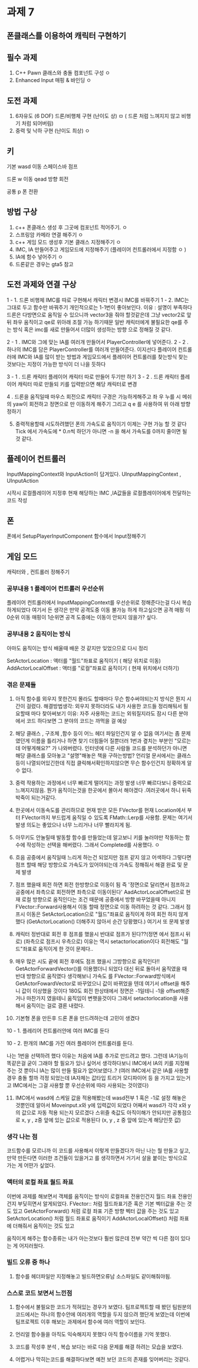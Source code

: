 # 과제 7
## 폰클래스를 이용하여 캐릭터 구현하기

## 필수 과제
1.  C++ Pawn 클래스와 충돌 컴포넌트 구성 ㅇ 
2.  Enhanced Input 매핑 & 바인딩 ㅇ 


## 도전 과제
1.  6자유도 (6 DOF) 드론/비행체 구현 (난이도 상) ㅁ ( 드론 처럼 느껴지지 않고 비행기 처럼 되어버림)
2.  중력 및 낙하 구현 (난이도 최상) ㅇ 

## 키 

기본
wasd 이동 
스페이스바 점프

드론 
w 이동
qead 방향 회전

공통 
p 폰 전환



## 방법 구상

1. c++ 폰클래스  생성 후 그곳에 컴포넌트 적어주기. ㅇ
2. 스프링암 카메라 연결 해주기 ㅇ
3. c++ 게임 모드 생성후 기본 클래스 지정해주기 ㅇ
4. IMC, IA 만들어주고 게임모드에 지정해주기 (플레이어 컨트롤러에서 지정함 ㅇ  )
5. IA에 함수 넣어주기 ㅇ
6. 드론같은 경우는 gta5 참고

## 도전 과제와 연결 구상

1 - 1. 드론 비행체 IMC를 따로 구현해서 캐릭터 변경시 IMC를 바꿔주기 
1 - 2. IMC는 그대로 두고 함수만 바꿔주기 
개인적으로는 1-1번이 좋아보인다.
이유 : 설명이 부족하다 드론은 다방면으로 움직일 수 있으니까 vector3을 줘야 할것같은데
그냥 vector2로 앞뒤 좌우 움직이고 qe로 위아래 조절 가능 하기때문
일반 캐릭터에게 불필요한 qe를 주는 방식 혹은 imc를 새로 만들어서 더많이 생성하는 방향
으로 정해질 것 같다.

2 - 1 . IMC와 그에 맞는 IA를 여러개 만들어서 PlayerController에 넣어준다.
2 - 2 . 하나의 IMC를 담은 PlayerController를  여러개 만들어준다.
이지선다 
플레이어 컨트롤러에 IMC와 IA를 많이 받는 방법과
게임모드에서 플레이어 컨트롤러를 찾는방식 
찾는것보다는 지정이 가능한 방식이 더 나을 듯하다

3 - 1 . 드론 캐릭터 플레이어 캐릭터 따로 만들어 두기만 하기
3 - 2 . 드론 캐릭터 플레이어 캐릭터 따로 만들되 키를 입력받으면 해당 캐릭터로 변경 

4 . 드론을 움직일때 마우스 회전으로 캐릭터 구경은 가능하게해주고 좌 우 누를 시 메쉬의 yaw이 회전하고 정면으로 만 이동하게 해주기
   그리고 q e 를 사용하여 위 아래 방향 정하기

5. 중력적용할때 시도하려했던 폰의 가속도로 움직이기 이제는 구현 가능 할 것 같다
   Tick 에서 가속도에 * 0.n씩 하던가 아니면 -n 을 해서 가속도를 0까지 줄이면 될 것 같다.


## 플레이어 컨트롤러
InputMappingContext와 InputAction이 담겨있다.
UInputMappingContext , UInputAction

시작시 
로컬플레이어 지정후 현재 해당하는 IMC ,IA값들을 로컬플레이어에게 전달하는 코드 작성


## 폰 

폰에서 SetupPlayerInputComponent 함수에서 Input정해주기

## 게임 모드
캐릭터와 , 컨트롤러 정해주기


### 공부내용 1 플레이어 컨트롤러 우선순위
플레이어 컨트롤러에서 InputMappingContext를 우선순위로 정해준다는걸 다시 복습하게되었다
여기서 든 생각은 만약 공격도중 이동 불가능 하게 하고싶으면 공격 매핑 이 0순위 이동 매핑이 1순위면
공격 도중에는 이동이 안되지 않을가? 싶다.

### 공부내용 2 움직이는 방식

아마도 움직이는 방식 배울때 배운 것 같지만 잊었으므로 다시 정리

 SetActorLocation : 액터를 "월드"좌표로 움직이기 ( 해당 위치로 이동)
 AddActorLocalOffset : 액터를 "로컬"좌표로 움직이기 ( 현재 위치에서 더하기)


### 겪은 문제들
1. 아직 함수를 외우지 못한건지 몰라도 할때마다 무슨 함수써야되는지 방식은 뭔지 시간이 걸렸다.
   해결방법생각: 외우지 못하더라도 내가 사용한 코드들 정리해둬서 필요할때 마다 찾아써보기
   이유: 자주 사용하는 코드는 외워질지라도 잠시 다른 분야에서 코드 하다보면 그 분야의 코드는 까먹을 걸 예상

2. 해당 클래스 , 구조체 ,함수 등이 어느 헤더 파일인건지 알 수 없음 
  여기서는 좀 문제였던게 이름을 틀리거나 하면 찾기 더힘들어 질뿐더러
   1번과 곂치는 부분인 "모르는데 어떻게해요?" 가 나와버렸다. 인터넷에 다른 사람들 코드를 분석하던가
  아니면 해당 클래스를 모아놓고 "설명"해놓은 책을 구하는방법?
   언리얼 문서에서는 클래스등이 나열되어있긴한데 직접 클릭해서확인하지않으면 무슨 함수인건지 정확하게 알 수 없다.

3. 중력 작용하는 과정에서 너무 빠르게 떨어지는 과정 발생 너무 빠르다보니 중력으로 느껴지지않음.
   뭔가 움직이는것을 한곳에서 몰아서 해야겠다 .여러곳에서 하니 뒤죽박죽이 되는거같다.

4. 한곳에서 이동속도를 관리하므로 현재 받은 모든 FVector를 현재 Location에서 부터 FVector까지 부드럽게 움직일 수 있도록
   FMath::Lerp를 사용함. 문제는 여기서 발생 의도는 좋았으나 너무 느리거나 너무 빨라지게 됨.

5. 아무키도 안눌릴때 발동할 함수를 만들었는데 알고보니 키를 눌러야만 작동하는 함수에 작성하는 선택을 해버렸다. 그래서 Completed를 사용했다. ㅇ 

6. 흐음 공중에서 움직일때 느리게 하는건 되었지만 점프 같지 않고 어색하다
   그렇다면 점프 할때 해당 방향으로 가속도가 있어야되는데 
   가속도 정해줘서 해결 완료 및 문제 발생

7. 점프 했을때 회전 하면 회전 한방향으로 이동이 됨 즉 '정면으로 달리면서 점프하고 공중에서 좌측으로 회전하면 좌측으로 이동이된다'
   AadActorLocalOffset으로 현재 로컬 방향으로 움직인다는 조건 때문에 공중에서 방향 바꾸었을때 아니지 FVector::Forward사용해서 이동 할때 정면으로 이동 하려하는 것 같다.
그래서 점프시 이동은 SetActorLocation으로 "월드"좌표로 움직이게 하여 회전 하지 않게 했다 (GetActorLocation() 더해주지 않아서 순간 당황했다.)
여기서 또 문제 발생

8. 캐릭터 정반대로 회전 후 점프를 했을시 반대로 점프가 된다??(정면 에서 점프시 뒤로) (좌측으로 점프시 우측으로)
   이유는 역시 setactorlocation이다 회전해도 "월드"좌표로 움직이게 한 것이 문제다..

9. 매우 많은 시도 끝에 회전 후에도 점프 했을시 그방향으로 움직인다!! GetActorForwardVector()를 이용했더니 되었다
    대신 뒤로 돌아서 움직였을 때 반대 방향으로 움직였다 생각해보니 가속도 를 FVector::Forward방식에서 GetActorFowardVector로 바꾸었으니 값이 바뀌었을 텐데 여기서       offset을 해주니 값이 이상했을 것이다 180도 회전 한상태에서 정면은 -1일테니 -1을 offset해준거나 마찬가지 였을테니 움직임이 변햇을것이다
   그래서 setactorlocation을 사용해서 움직이는 걸로 결론 내렸다.

10. 기본형 폰을 만든후 드론 폰을 만드려하는데 고민이 생겼다
  
10 - 1.  플레리어 컨트롤러안에 여러 IMC를 둔다

10 - 2.  한개의 IMC를 가진 여러 플레이어 컨트롤러를 둔다.

나는 1번을 선택하려 했다 이유는 처음에 IA를 추가로 만드려고 했다. 그런데 IA기능이 똑같은걸 굳이 그래야 할 필요가 있나 싶어서
 생각하다보니 IMC에서 IA의 키를 지정해주는 것 뿐이니 IA는 많이 만들 필요가 없어보였다..?
 (여러 IMC에서 같은 IA를 사용할경우 충돌 할까 걱정 되었는데 IA자체는 값타입 트리거 모디파이어 등 을 가지고 있는거고 IMC에서는 그걸 사용할 뿐 우선순위에 따라 사용되는 것이였다)


11. IMC에서 wasd에 스케일 값을 적용해봤는데 wasd전부 1 혹은 -1로 설정 해놓은 것뿐인데 알아서 Moveinput.x와 y에 입력값이 되었다
   어째서 wasd가 각각 x와 y의 값으로 자동 적용 되는지 모르겠다
   스위즐 축값도 아직이해가 안되지만 공통점으로 x, y , z중 앞에 있는 값으로 적용된다 (x, y , z 중 앞에 있는게 해당인풋 값)

 
### 생각 나는 점 
코드함수를 모르니까 이 코드를 사용해서 이렇게 만들겠다가 아닌
나는 뭘 만들고 싶고,
만약 만든다면 이러한 조건들이 있을거고
를 생각하면서 거기서 살을 붙이는 방식으로 가는 게 어떤가 싶었다.

### 액터의 로컬 좌표 월드 좌표

이번에 과제를 해보면서 객체를 움직이는 방식이 로컬좌표 전용인건지 월드 좌표 전용인건지 부딪히면서 알게되었다.
FVector:: 처럼 월드좌표기준 혹은 기본 벡터값을 주는 것도 있고
GetActorForward() 처럼 로컬 좌표 기준 방향 벡터 값을 주는 것도 있고
SetActorLocation() 처럼 월드 좌표로 움직이기
AddActorLocalOffset() 처럼 좌표에 더해줘서 움직이는 것도 있고

움직이게 해주는 함수종류는 내가 아는것보다 훨씬 많은데 전부 약간 씩 다른 점이 있다는 게 어지러웠다.


### 빌드 오류 중 하나
1. 함수를 헤더파일만 지정해놓고 빌드하면오류남 소스파일도 같이해줘야됨.


### 스스로 코드 보면서 느낀점

1. 함수에서 불필요한 코드가 적혀있는 경우가 보였다.
   팀프로젝트할 때 봤던 팀원분의 코드에서는 하나의 함수안에 여러개의 역할을 두지 않으려 했단게 보였는데
   이번에 팀프로젝트 이후 해보는 과제에서 함수에 여러 역할이 보인다.

2. 언리얼 함수들을 아직도 익숙해지지 못했다 아직 함수이름을 기억 못했다.

3. 코드를 작성후 분석 , 복습 보다는 바로 다음 문제를 해결 하려는 모습을 보였다.

4. 어렵거나 막히는코드를 해결하다보면 예전 보던 코드의 존재를 잊어버리는 것같다.
